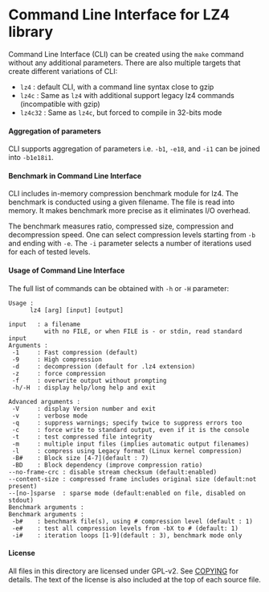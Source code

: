 Command Line Interface for LZ4 library
============================================

Command Line Interface (CLI) can be created using the `make` command without any additional parameters.
There are also multiple targets that create different variations of CLI:
- `lz4` : default CLI, with a command line syntax close to gzip
- `lz4c` : Same as `lz4` with additional support legacy lz4 commands (incompatible with gzip)
- `lz4c32` : Same as `lz4c`, but forced to compile in 32-bits mode


#### Aggregation of parameters
CLI supports aggregation of parameters i.e. `-b1`, `-e18`, and `-i1` can be joined into `-b1e18i1`.



#### Benchmark in Command Line Interface
CLI includes in-memory compression benchmark module for lz4.
The benchmark is conducted using a given filename.
The file is read into memory.
It makes benchmark more precise as it eliminates I/O overhead.

The benchmark measures ratio, compressed size, compression and decompression speed.
One can select compression levels starting from `-b` and ending with `-e`.
The `-i` parameter selects a number of iterations used for each of tested levels.



#### Usage of Command Line Interface
The full list of commands can be obtained with `-h` or `-H` parameter:
```
Usage :
      lz4 [arg] [input] [output]

input   : a filename
          with no FILE, or when FILE is - or stdin, read standard input
Arguments :
 -1     : Fast compression (default)
 -9     : High compression
 -d     : decompression (default for .lz4 extension)
 -z     : force compression
 -f     : overwrite output without prompting
 -h/-H  : display help/long help and exit

Advanced arguments :
 -V     : display Version number and exit
 -v     : verbose mode
 -q     : suppress warnings; specify twice to suppress errors too
 -c     : force write to standard output, even if it is the console
 -t     : test compressed file integrity
 -m     : multiple input files (implies automatic output filenames)
 -l     : compress using Legacy format (Linux kernel compression)
 -B#    : Block size [4-7](default : 7)
 -BD    : Block dependency (improve compression ratio)
--no-frame-crc : disable stream checksum (default:enabled)
--content-size : compressed frame includes original size (default:not present)
--[no-]sparse  : sparse mode (default:enabled on file, disabled on stdout)
Benchmark arguments :
Benchmark arguments :
 -b#    : benchmark file(s), using # compression level (default : 1)
 -e#    : test all compression levels from -bX to # (default: 1)
 -i#    : iteration loops [1-9](default : 3), benchmark mode only
 ```

#### License

All files in this directory are licensed under GPL-v2.
See [COPYING](COPYING) for details.
The text of the license is also included at the top of each source file.

